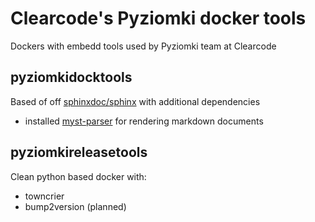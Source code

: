 # Clearcode's Pyziomki docker tools

Dockers with embedd tools used by Pyziomki team at Clearcode

## pyziomkidocktools

Based of off [sphinxdoc/sphinx](https://hub.docker.com/r/sphinxdoc/sphinx) with additional dependencies 

* installed [myst-parser](https://myst-parser.readthedocs.io/en/latest/) for rendering markdown documents

## pyziomkireleasetools

Clean python based docker with:

* towncrier
* bump2version (planned)
